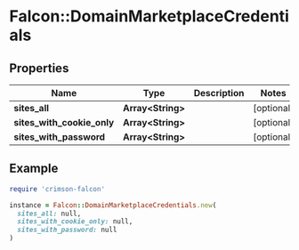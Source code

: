 # Falcon::DomainMarketplaceCredentials

## Properties

| Name | Type | Description | Notes |
| ---- | ---- | ----------- | ----- |
| **sites_all** | **Array&lt;String&gt;** |  | [optional] |
| **sites_with_cookie_only** | **Array&lt;String&gt;** |  | [optional] |
| **sites_with_password** | **Array&lt;String&gt;** |  | [optional] |

## Example

```ruby
require 'crimson-falcon'

instance = Falcon::DomainMarketplaceCredentials.new(
  sites_all: null,
  sites_with_cookie_only: null,
  sites_with_password: null
)
```

